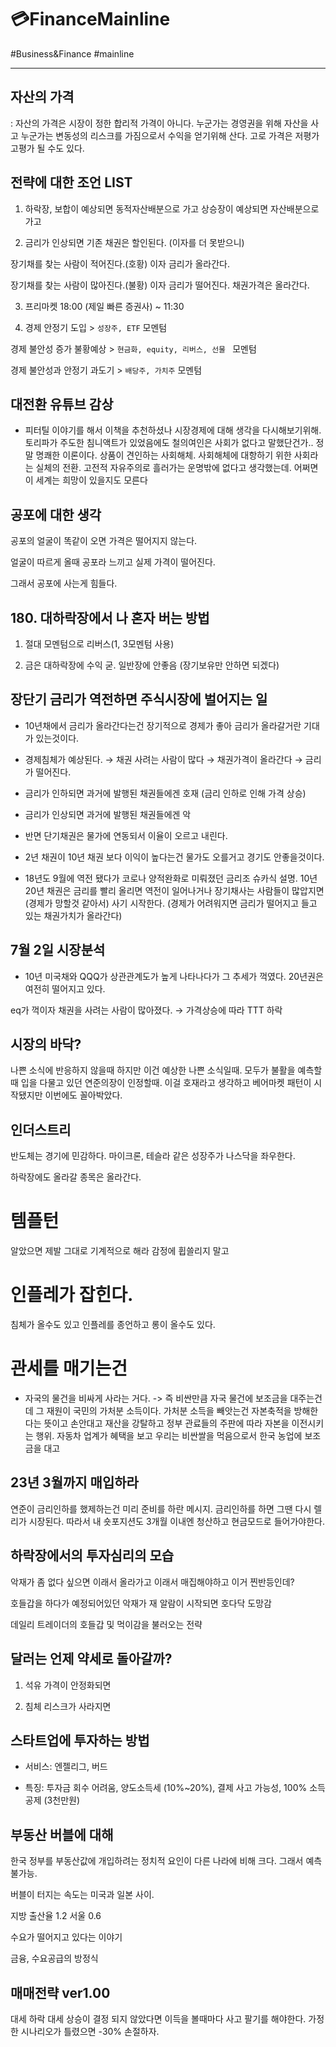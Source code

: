 # 💳FinanceMainline 

#Business&Finance #mainline

---

## 자산의 가격

: 자산의 가격은 시장이 정한 합리적 가격이 아니다. 누군가는 경영권을 위해 자산을 사고 누군가는 변동성의 리스크를  가짐으로서 수익을 얻기위해 산다. 고로 가격은 저평가 고평가 될 수도 있다.

## 전략에 대한 조언 LIST

1. 하락장, 보합이 예상되면 동적자산배분으로 가고 상승장이 예상되면 자산배분으로 가고

2. 금리가 인상되면 기존 채권은 할인된다. (이자를 더 못받으니)

장기채를 찾는 사람이 적어진다.(호황) 이자 금리가 올라간다.

장기채를 찾는 사람이 많아진다.(불황) 이자 금리가 떨어진다.  채권가격은 올라간다.	 

3. 프리마켓 18:00 (제일 빠른 증권사) ~ 11:30 

4. 경제 안정기 도입 > `성장주, ETF` 모멘텀 

경제 불안성 증가 불황예상 > `현금화, equity, 리버스, 선물 ` 모멘텀 

경제 불안성과 안정기 과도기 > `배당주, 가치주` 모멘텀

## 대전환 유튜브 감상

* 피터틸 이야기를 해서 이책을 추천하셨나 시장경제에 대해 생각을 다시해보기위해. 토리파가 주도한 침니액트가 있었음에도 철의여인은 사회가 없다고 말했단건가.. 정말 명쾌한 이론이다. 상품이 견인하는 사회해체. 사회해체에 대항하기 위한 사회라는 실체의 전환. 고전적 자유주의로 흘러가는 운명밖에 없다고 생각했는데. 어쩌면 이 세계는 희망이 있을지도 모른다

## 공포에 대한 생각

공포의 얼굴이 똑같이 오면 가격은 떨어지지 않는다.

얼굴이 따르게 올때 공포라 느끼고 실제 가격이 떨어진다.

그래서 공포에 사는게 힘들다.

## 180. 대하락장에서 나 혼자 버는 방법 

1. 절대 모멘텀으로 리버스(1, 3모멘텀 사용)

2. 금은 대하락장에 수익 굳. 일반장에 안좋음 (장기보유만 안하면 되겠다)

## 장단기 금리가 역전하면 주식시장에 벌어지는 일

*  10년채에서 금리가 올라간다는건 장기적으로 경제가 좋아 금리가 올라갈거란 기대가 있는것이다. 

* 경제침체가 예상된다. →  채권 사려는 사람이 많다 →  채권가격이 올라간다 → 금리가 떨어진다. 

* 금리가 인하되면 과거에 발행된 채권들에겐 호재 (금리 인하로 인해 가격 상승)

* 금리가 인상되면 과거에 발행된 채권들에겐 악

* 반면 단기채권은 물가에 연동되서 이율이 오르고 내린다.

* 2년 채권이 10년 채권 보다 이익이 높다는건 물가도 오를거고 경기도 안좋을것이다. 

* 18년도 9월에 역전 됐다가 코로나 양적완화로 미뤄졌던 금리조슈카식 설명. 10년 20년 채권은 금리를 빨리 올리면 역전이 일어나거나 장기채사는 사람들이 많압지면 (경제가 망할것 같아서) 사기 시작한다. (경제가 어려워지면 금리가 떨어지고 들고 있는 채권가치가 올라간다)

## 7월 2일 시장분석

* 10년 미국채와 QQQ가 상관관계도가 높게 나타나다가 그 추세가 꺽였다. 20년권은 여전히 떨어지고 있다. 

eq가 꺽이자 채권을 사려는 사람이 많아졌다. → 가격상승에 따라 TTT 하락

## 시장의 바닥?

나쁜 소식에 반응하지 않을때 하지만 이건 예상한 나쁜 소식일때. 모두가 불활을 예측할때 입을 다물고 있던 연준의장이 인정할때. 이걸 호재라고 생각하고 베어마켓 패턴이 시작됐지만 이번에도 꼴아박았다.

## 인더스트리 

반도체는 경기에 민감하다. 마이크론, 테슬라 같은 성장주가 나스닥을 좌우한다.

하락장에도 올라갈 종목은 올라간다.

# 템플턴

알았으면 제발 그대로 기계적으로 해라 감정에 휩쓸리지 말고 

# 인플레가 잡힌다.

침체가 올수도 있고 인플레를 종언하고 롱이 올수도 있다.

# 관세를 매기는건

* 자국의 물건을 비싸게 사라는 거다. -> 즉 비싼만큼 자국 물건에 보조금을 대주는건데 그 재원이 국민의 가처분 소득이다. 가처분 소득을 빼앗는건 자본축적을 방해한다는 뜻이고 손안대고 재산을 강탈하고 정부 관료들의 주판에 따라 자본을 이전시키는 행위. 자동차 업계가 혜택을 보고 우리는 비싼쌀을 먹음으로서 한국 농업에 보조금을 대고 

## 23년 3월까지 매입하라

연준이 금리인하를 했제하는건 미리 준비를 하란 메시지. 금리인하를 하면 그땐 다시 렐리가 시장된다. 따라서 내 숏포지션도 3개월 이내엔 청산하고 현금모드로 들어가야한다.

## 하락장에서의 투자심리의 모습

악재가 좀 없다 싶으면 이래서 올라가고 이래서 매집해야하고 이거 찐반등인데?

호들갑을 하다가 예정되어있던 악재가 재 알람이 시작되면 호다닥 도망감

데일리 트레이더의 호들갑 및 먹이감을 불러오는 전략

## 달러는 언제 약세로 돌아갈까?

1) 석유 가격이 안정화되면

2) 침체 리스크가 사라지면

## 스타트업에 투자하는 방법 

* 서비스: 엔젤리그, 버드 

* 특징: 투자금 회수 어려움, 양도소득세 (10%~20%), 결제 사고 가능성, 100% 소득공제 (3천만원)

## 



## 부동산 버블에 대해

한국 정부를 부동산값에 개입하려는 정치적 요인이 다른 나라에 비해 크다. 그래서 예측 불가능.

버블이 터지는 속도는 미국과 일본 사이.

지방 출산율 1.2 서울 0.6 

수요가 떨어지고 있다는 이야기

금융, 수요공급의 방정식



## 매매전략 ver1.00

대세 하락 대세 상승이 결정 되지 않았다면 이득을 볼때마다 사고 팔기를 해야한다. 가정한 시나리오가 틀렸으면 -30% 손절하자.